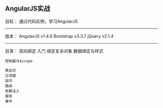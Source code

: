 AngularJS实战
-----------------------------------------------------------------------
目标：
    通过代码实例，学习AngularJS

-----------------------------------------------------------------------
版本：
    AngularJS v1.4.6
    Bootstrap v3.3.7
    jQuery v2.1.4

-----------------------------------------------------------------------    
目录：
    双向绑定
        入门
        绑定复杂对象
        数据绑定与样式
        
    控制器与$scope
        
    表达式
    过滤器
    指令
    路由
    依赖注入
    服务
    事件




